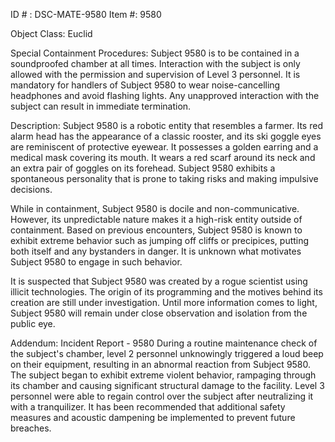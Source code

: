 ID # : DSC-MATE-9580
Item #: 9580

Object Class: Euclid

Special Containment Procedures:
Subject 9580 is to be contained in a soundproofed chamber at all times. Interaction with the subject is only allowed with the permission and supervision of Level 3 personnel. It is mandatory for handlers of Subject 9580 to wear noise-cancelling headphones and avoid flashing lights. Any unapproved interaction with the subject can result in immediate termination.

Description:
Subject 9580 is a robotic entity that resembles a farmer. Its red alarm head has the appearance of a classic rooster, and its ski goggle eyes are reminiscent of protective eyewear. It possesses a golden earring and a medical mask covering its mouth. It wears a red scarf around its neck and an extra pair of goggles on its forehead. Subject 9580 exhibits a spontaneous personality that is prone to taking risks and making impulsive decisions.

While in containment, Subject 9580 is docile and non-communicative. However, its unpredictable nature makes it a high-risk entity outside of containment. Based on previous encounters, Subject 9580 is known to exhibit extreme behavior such as jumping off cliffs or precipices, putting both itself and any bystanders in danger. It is unknown what motivates Subject 9580 to engage in such behavior.

It is suspected that Subject 9580 was created by a rogue scientist using illicit technologies. The origin of its programming and the motives behind its creation are still under investigation. Until more information comes to light, Subject 9580 will remain under close observation and isolation from the public eye.

Addendum:
Incident Report - 9580
During a routine maintenance check of the subject's chamber, level 2 personnel unknowingly triggered a loud beep on their equipment, resulting in an abnormal reaction from Subject 9580. The subject began to exhibit extreme violent behavior, rampaging through its chamber and causing significant structural damage to the facility. Level 3 personnel were able to regain control over the subject after neutralizing it with a tranquilizer. It has been recommended that additional safety measures and acoustic dampening be implemented to prevent future breaches.